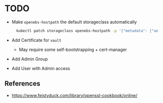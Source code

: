 <!--
SPDX-FileCopyrightText: 2025 NONE

SPDX-License-Identifier: Unlicense
-->

# TODO

- Make `openebs-hostpath` the default storageclass automatically

  ```bash
    kubectl patch storageclass openebs-hostpath -p '{"metadata": {"annotations":{"storageclass.kubernetes.io/is-default-class":"true"}}}'
  ```

- Add Certificate for `vault`
  - May require some self-bootstrapping + cert-manager
- Add Admin Group
- Add User with Admin access

## References

- https://www.feistyduck.com/library/openssl-cookbook/online/
